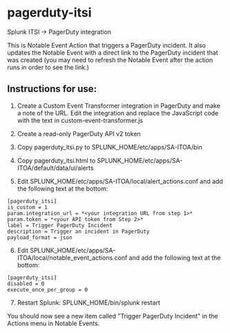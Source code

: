 # pagerduty-itsi
Splunk ITSI -> PagerDuty integration

This is Notable Event Action that triggers a PagerDuty incident. It also updates the Notable Event with a direct link to the PagerDuty incident that was created (you may need to refresh the Notable Event after the action runs in order to see the link.)

## Instructions for use:

1. Create a Custom Event Transformer integration in PagerDuty and make a note of the URL. Edit the integration and replace the JavaScript code with the text in custom-event-transformer.js

2. Create a read-only PagerDuty API v2 token

3. Copy pagerduty_itsi.py to SPLUNK_HOME/etc/apps/SA-ITOA/bin

4. Copy pagerduty_itsi.html to SPLUNK_HOME/etc/apps/SA-ITOA/default/data/ui/alerts

5. Edit SPLUNK_HOME/etc/apps/SA-ITOA/local/alert_actions.conf and add the following text at the bottom:

```
[pagerduty_itsi]
is_custom = 1
param.integration_url = *<your integration URL from step 1>*
param.token = *<your API token from Step 2>*
label = Trigger PagerDuty Incident
description = Trigger an incident in PagerDuty
payload_format = json
```

6. Edit SPLUNK_HOME/etc/apps/SA-ITOA/local/notable_event_actions.conf and add the following text at the bottom:

```
[pagerduty_itsi]
disabled = 0
execute_once_per_group = 0
```

7. Restart Splunk: SPLUNK_HOME/bin/splunk restart

You should now see a new item called "Trigger PagerDuty Incident" in the Actions menu in Notable Events.